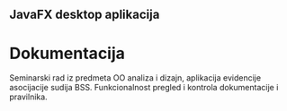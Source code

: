 ## JavaFX desktop aplikacija

# Dokumentacija
Seminarski rad iz predmeta OO analiza i dizajn, aplikacija evidencije asocijacije sudija BSS. Funkcionalnost pregled i kontrola dokumentacije i pravilnika.
